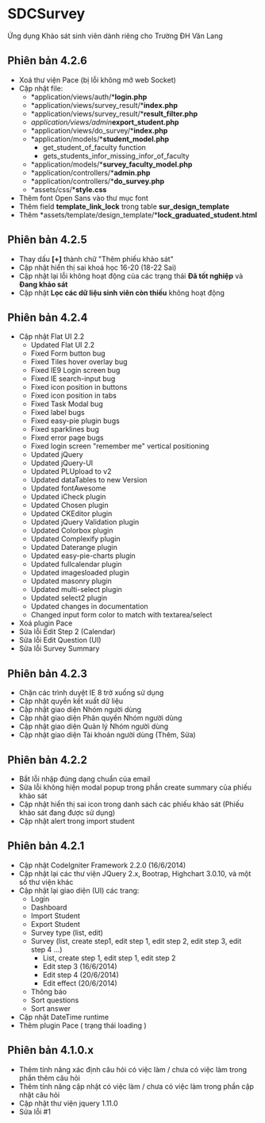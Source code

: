 SDCSurvey
=========

Ứng dụng Khảo sát sinh viên dành riêng cho Trường ĐH Văn Lang

Phiên bản 4.2.6
---------------
* Xoá thư viện Pace (bị lỗi không mở web Socket)
* Cập nhật file:
	- *application/views/auth/***login.php**
	- *application/views/survey_result/***index.php**
	- *application/views/survey_result/***result_filter.php**
	- *application/views/admin***export_student.php**
	- *application/views/do_survey/***index.php**
	- *application/models/***student_model.php**
		+ get_student_of_faculty function
		+ gets_students_infor_missing_infor_of_faculty
	- *application/models/***survey_faculty_model.php**
	- *application/controllers/***admin.php**
	- *application/controllers/***do_survey.php**	
	- *assets/css/***style.css**
* Thêm font Open Sans vào thư mục font
* Thêm field **template_link_lock** trong table **sur_design_template**
* Thêm *assets/template/design_template/***lock_graduated_student.html**

Phiên bản 4.2.5
---------------
* Thay dấu **[+]** thành chữ "Thêm phiếu khảo sát"
* Cập nhật hiển thị sai khoá học 16-20 (18-22 Sai)
* Cập nhật lại lỗi không hoạt động của các trạng thái **Đã tốt nghiệp** và **Đang khảo sát**
* Cập nhật **Lọc các dữ liệu sinh viên còn thiếu** không hoạt động

Phiên bản 4.2.4
---------------
* Cập nhật Flat UI 2.2
	+ Updated Flat UI 2.2
	+ Fixed Form button bug
	+ Fixed Tiles hover overlay bug
	+ Fixed IE9 Login screen bug
	+ Fixed IE search-input bug
	+ Fixed icon position in buttons
	+ Fixed icon position in tabs
	+ Fixed Task Modal bug
	+ Fixed label bugs
	+ Fixed easy-pie plugin bugs
	+ Fixed sparklines bug
	+ Fixed error page bugs
	+ Fixed login screen "remember me" vertical positioning
	+ Updated jQuery
	+ Updated jQuery-UI
	+ Updated PLUpload to v2
	+ Updated dataTables to new Version
	+ Updated fontAwesome
	+ Updated iCheck plugin
	+ Updated Chosen plugin
	+ Updated CKEditor plugin
	+ Updated jQuery Validation plugin
	+ Updated Colorbox plugin
	+ Updated Complexify plugin
	+ Updated Daterange plugin
	+ Updated easy-pie-charts plugin
	+ Updated fullcalendar plugin
	+ Updated imagesloaded plugin
	+ Updated masonry plugin
	+ Updated multi-select plugin
	+ Updated select2 plugin
	+ Updated changes in documentation
	+ Changed input form color to match with textarea/select
* Xoá plugin Pace
* Sửa lỗi Edit Step 2 (Calendar)
* Sửa lỗi Edit Question (UI)
* Sửa lỗi Survey Summary


Phiên bản 4.2.3
------------------
* Chặn các trình duyệt IE 8 trở xuống sử dụng
* Cập nhật quyền kết xuất dữ liệu
* Cập nhật giao diện Nhóm người dùng
* Cập nhật giao diện Phân quyền Nhóm người dùng
* Cập nhật giao diện Quản lý Nhóm người dùng
* Cập nhật giao diện Tài khoản người dùng (Thêm, Sửa)


Phiên bản 4.2.2
------------------
* Bắt lỗi nhập đúng dạng chuẩn của email
* Sửa lỗi không hiện modal popup trong phần create summary  của phiếu khảo sát
* Cập nhật hiển thị sai icon trong danh sách các phiếu khảo sát (Phiếu khảo sát đang được sử dụng)
* Cập nhật alert trong import student


Phiên bản 4.2.1
---------------
* Cập nhật CodeIgniter Framework 2.2.0 (16/6/2014)
* Cập nhật  lại các thư viện JQuery 2.x, Bootrap, Highchart 3.0.10, và một số thư viện khác
* Cập nhật lại giao diện (UI) các trang:
	+ Login
	+ Dashboard
	+ Import Student
	+ Export Student
	+ Survey type (list, edit)
	+ Survey (list, create step1, edit step 1, edit step 2, edit step 3, edit step 4 …)
		- List, create step 1, edit step 1, edit step 2
		- Edit step 3 (16/6/2014)
		- Edit step 4 (20/6/2014)
		- Edit effect (20/6/2014)
	+ Thông báo
	+ Sort questions
	+ Sort answer
* Cập nhật DateTime runtime
* Thêm plugin Pace ( trạng thái loading )


Phiên bản 4.1.0.x
-----------------
* Thêm tính năng xác định câu hỏi có việc làm / chưa có việc làm trong phần thêm câu hỏi
* Thêm tính năng cập nhật có việc làm / chưa có việc làm trong phần cập nhật câu hỏi
* Cập nhật thư viện jquery 1.11.0
* Sửa lỗi #1
